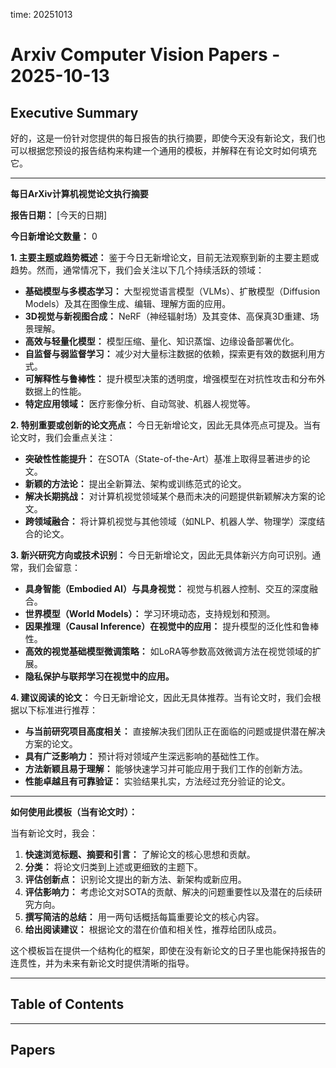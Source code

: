 time: 20251013

# Arxiv Computer Vision Papers - 2025-10-13

## Executive Summary

好的，这是一份针对您提供的每日报告的执行摘要，即使今天没有新论文，我们也可以根据您预设的报告结构来构建一个通用的模板，并解释在有论文时如何填充它。

---

**每日ArXiv计算机视觉论文执行摘要**

**报告日期：** [今天的日期]

**今日新增论文数量：** 0

**1. 主要主题或趋势概述：**
鉴于今日无新增论文，目前无法观察到新的主要主题或趋势。然而，通常情况下，我们会关注以下几个持续活跃的领域：

*   **基础模型与多模态学习：** 大型视觉语言模型（VLMs）、扩散模型（Diffusion Models）及其在图像生成、编辑、理解方面的应用。
*   **3D视觉与新视图合成：** NeRF（神经辐射场）及其变体、高保真3D重建、场景理解。
*   **高效与轻量化模型：** 模型压缩、量化、知识蒸馏、边缘设备部署优化。
*   **自监督与弱监督学习：** 减少对大量标注数据的依赖，探索更有效的数据利用方式。
*   **可解释性与鲁棒性：** 提升模型决策的透明度，增强模型在对抗性攻击和分布外数据上的性能。
*   **特定应用领域：** 医疗影像分析、自动驾驶、机器人视觉等。

**2. 特别重要或创新的论文亮点：**
今日无新增论文，因此无具体亮点可提及。当有论文时，我们会重点关注：

*   **突破性性能提升：** 在SOTA（State-of-the-Art）基准上取得显著进步的论文。
*   **新颖的方法论：** 提出全新算法、架构或训练范式的论文。
*   **解决长期挑战：** 对计算机视觉领域某个悬而未决的问题提供新颖解决方案的论文。
*   **跨领域融合：** 将计算机视觉与其他领域（如NLP、机器人学、物理学）深度结合的论文。

**3. 新兴研究方向或技术识别：**
今日无新增论文，因此无具体新兴方向可识别。通常，我们会留意：

*   **具身智能（Embodied AI）与具身视觉：** 视觉与机器人控制、交互的深度融合。
*   **世界模型（World Models）：** 学习环境动态，支持规划和预测。
*   **因果推理（Causal Inference）在视觉中的应用：** 提升模型的泛化性和鲁棒性。
*   **高效的视觉基础模型微调策略：** 如LoRA等参数高效微调方法在视觉领域的扩展。
*   **隐私保护与联邦学习在视觉中的应用。**

**4. 建议阅读的论文：**
今日无新增论文，因此无具体推荐。当有论文时，我们会根据以下标准进行推荐：

*   **与当前研究项目高度相关：** 直接解决我们团队正在面临的问题或提供潜在解决方案的论文。
*   **具有广泛影响力：** 预计将对领域产生深远影响的基础性工作。
*   **方法新颖且易于理解：** 能够快速学习并可能应用于我们工作的创新方法。
*   **性能卓越且有可靠验证：** 实验结果扎实，方法经过充分验证的论文。

---

**如何使用此模板（当有论文时）：**

当有新论文时，我会：

1.  **快速浏览标题、摘要和引言：** 了解论文的核心思想和贡献。
2.  **分类：** 将论文归类到上述或更细致的主题下。
3.  **评估创新点：** 识别论文提出的新方法、新架构或新应用。
4.  **评估影响力：** 考虑论文对SOTA的贡献、解决的问题重要性以及潜在的后续研究方向。
5.  **撰写简洁的总结：** 用一两句话概括每篇重要论文的核心内容。
6.  **给出阅读建议：** 根据论文的潜在价值和相关性，推荐给团队成员。

这个模板旨在提供一个结构化的框架，即使在没有新论文的日子里也能保持报告的连贯性，并为未来有新论文时提供清晰的指导。

---

## Table of Contents


---

## Papers

